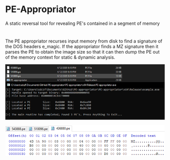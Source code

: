 # PE-Appropriator
A static reversal tool for revealing PE's contained in a segment of memory
#
The PE appropriator recurses input memory from disk to find a signature of the DOS headers e_magic. If the appropriator finds a MZ signature then it parses the PE to obtain the image size so that it can then dump the PE out of the memory context for static & dynamic analysis.

![](https://github.com/j7cb1/PE-Appropriator/blob/main/readme/Usage.PNG)

![]( https://github.com/j7cb1/PE-Appropriator/blob/main/readme/MS-DOS%20header.PNG)
